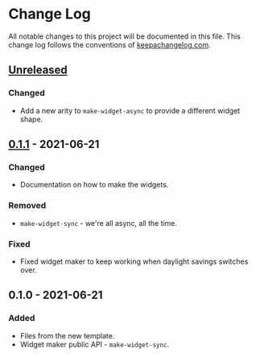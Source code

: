 # Change Log
All notable changes to this project will be documented in this file. This change log follows the conventions of [keepachangelog.com](http://keepachangelog.com/).

## [Unreleased]
### Changed
- Add a new arity to `make-widget-async` to provide a different widget shape.

## [0.1.1] - 2021-06-21
### Changed
- Documentation on how to make the widgets.

### Removed
- `make-widget-sync` - we're all async, all the time.

### Fixed
- Fixed widget maker to keep working when daylight savings switches over.

## 0.1.0 - 2021-06-21
### Added
- Files from the new template.
- Widget maker public API - `make-widget-sync`.

[Unreleased]: https://github.com/your-name/servico-clojure-pedestal/compare/0.1.1...HEAD
[0.1.1]: https://github.com/your-name/servico-clojure-pedestal/compare/0.1.0...0.1.1
